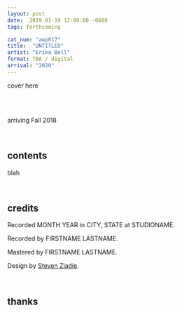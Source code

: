 ```yaml
---
layout: post
date:  2019-01-19 12:00:00 -0600
tags: forthcoming

cat_num: "awp017"
title:  "UNTITLED"
artist: "Erika Bell"
format: TBA / digital
arrival: "2020"
---
```


cover here

<br/>

<br/>arriving Fall 2018

<br/>

## contents

blah

<br/>

## credits

Recorded MONTH YEAR in CITY, STATE at STUDIONAME.

Recorded by FIRSTNAME LASTNAME.

Mastered by FIRSTNAME LASTNAME.

Design by [Steven Ziadie](http://s-ziadie.com/).

<br/>

## thanks
